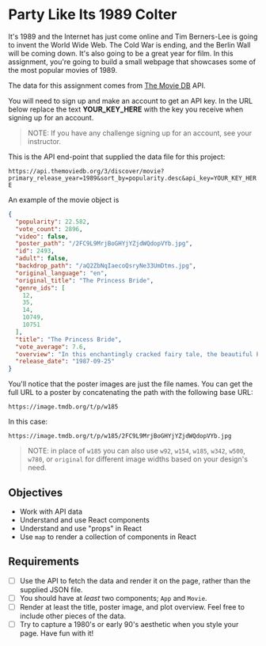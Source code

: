# Party Like Its 1989 Colter
It's 1989 and the Internet has just come online and Tim Berners-Lee is going to invent the World Wide Web. The Cold War is ending, and the Berlin Wall will be coming down. It's also going to be a great year for film. In this assignment, you're going to build a small webpage that showcases some of the most popular movies of 1989.

The data for this assignment comes from [The Movie DB](https://www.themoviedb.org) API.

You will need to sign up and make an account to get an API key. In the URL below replace the text **YOUR_KEY_HERE** with the key you receive when signing up for an account.

> NOTE: If you have any challenge signing up for an account, see your instructor.

This is the API end-point that supplied the data file for this project:

`https://api.themoviedb.org/3/discover/movie?primary_release_year=1989&sort_by=popularity.desc&api_key=YOUR_KEY_HERE`

An example of the movie object is

```json
{
  "popularity": 22.582,
  "vote_count": 2896,
  "video": false,
  "poster_path": "/2FC9L9MrjBoGHYjYZjdWQdopVYb.jpg",
  "id": 2493,
  "adult": false,
  "backdrop_path": "/aQ2ZbNqIaecoQsryNe33UmDtms.jpg",
  "original_language": "en",
  "original_title": "The Princess Bride",
  "genre_ids": [
    12,
    35,
    14,
    10749,
    10751
  ],
  "title": "The Princess Bride",
  "vote_average": 7.6,
  "overview": "In this enchantingly cracked fairy tale, the beautiful Princess Buttercup and the dashing Westley must overcome staggering odds to find happiness amid six-fingered swordsmen, murderous princes, Sicilians and rodents of unusual size. But even death can't stop these true lovebirds from triumphing.",
  "release_date": "1987-09-25"
}
```

You'll notice that the poster images are just the file names. You can get the full URL to a poster by concatenating the path with the following base URL:

```
https://image.tmdb.org/t/p/w185
```

In this case:

```
https://image.tmdb.org/t/p/w185/2FC9L9MrjBoGHYjYZjdWQdopVYb.jpg
```

> NOTE: in place of `w185` you can also use `w92`, `w154`, `w185`, `w342`, `w500`, `w780`, or `original` for different image widths based on your design's need.


## Objectives

- Work with API data
- Understand and use React components
- Understand and use "props" in React
- Use `map` to render a collection of components in React

## Requirements

- [ ] Use the API to fetch the data and render it on the page, rather than the supplied JSON file.
- [ ] You should have at _least_ two components; `App` and `Movie`.
- [ ] Render at least the title, poster image, and plot overview. Feel free to include other pieces of the data.
- [ ] Try to capture a 1980's or early 90's aesthetic when you style your page. Have fun with it!
